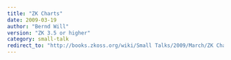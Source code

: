 ```yaml
---
title: "ZK Charts"
date: 2009-03-19
author: "Bernd Will"
version: "ZK 3.5 or higher"
category: small-talk
redirect_to: "http://books.zkoss.org/wiki/Small Talks/2009/March/ZK Charts"
---
```

